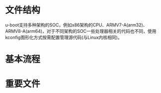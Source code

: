 # 文件结构
u-boot支持多种架构的SOC，例如x86架构的CPU、ARMV7-A(arm32)、ARMV8-A(arm64)，对于不同架构的SOC一些处理器相关的代码也不同，使用kconfig图形化方式按需配置管理源代码(与Linux内核相同)。


# 基本流程



# 重要文件